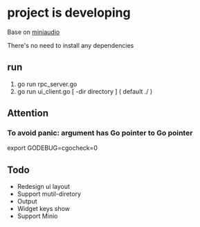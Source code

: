 # project is developing

Base on [miniaudio](https://github.com/dr-soft/miniaudio)  

There's no need to install any dependencies

## run

1. go run rpc_server.go
2. go run ui_client.go   [  -dir directory ] ( default  ./ )

## Attention
### To avoid panic: argument has Go pointer to Go pointer
export GODEBUG=cgocheck=0



## Todo

- Redesign ui layout
- Support mutil-diretory
- Output
- Widget keys show
- Support Minio
